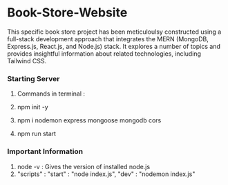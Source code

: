 # Book-Store-Website

This specific book store project has been meticuloulsy constructed using a full-stack development approach that integrates the MERN (MongoDB, Express.js, React.js, and Node.js) stack. It explores a number of topics and provides insightful information about related technologies, including Tailwind CSS.

### Starting Server 
1. Commands in terminal :

1. npm init -y
2. npm i nodemon express mongoose mongodb cors
3. npm run start

### Important Information
1. node -v : Gives the version of installed node.js
2. "scripts" : "start" : "node index.js", "dev" : "nodemon index.js"
